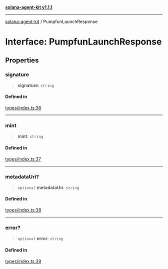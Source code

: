 [**solana-agent-kit v1.1.1**](../README.md)

***

[solana-agent-kit](../README.md) / PumpfunLaunchResponse

# Interface: PumpfunLaunchResponse

## Properties

### signature

> **signature**: `string`

#### Defined in

[types/index.ts:36](https://github.com/scriptscrypt/solana-agent-kit/blob/4c8fad738fa9f59b8988f2e035ba86e7943593b8/src/types/index.ts#L36)

***

### mint

> **mint**: `string`

#### Defined in

[types/index.ts:37](https://github.com/scriptscrypt/solana-agent-kit/blob/4c8fad738fa9f59b8988f2e035ba86e7943593b8/src/types/index.ts#L37)

***

### metadataUri?

> `optional` **metadataUri**: `string`

#### Defined in

[types/index.ts:38](https://github.com/scriptscrypt/solana-agent-kit/blob/4c8fad738fa9f59b8988f2e035ba86e7943593b8/src/types/index.ts#L38)

***

### error?

> `optional` **error**: `string`

#### Defined in

[types/index.ts:39](https://github.com/scriptscrypt/solana-agent-kit/blob/4c8fad738fa9f59b8988f2e035ba86e7943593b8/src/types/index.ts#L39)
